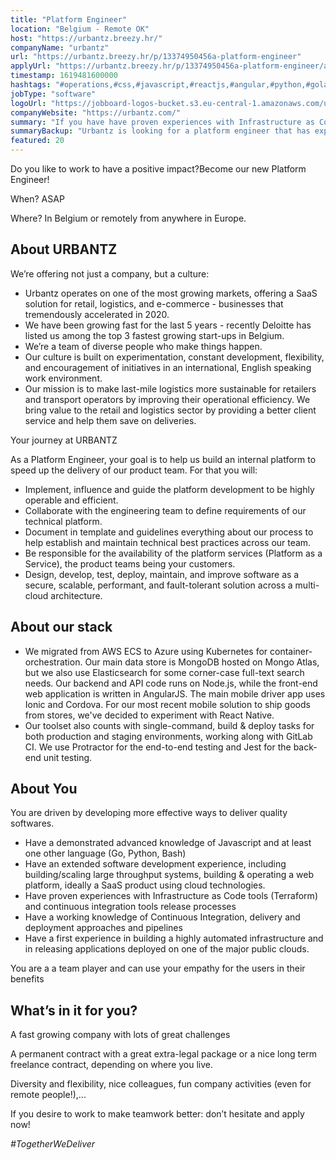 ```yaml
---
title: "Platform Engineer"
location: "Belgium - Remote OK"
host: "https://urbantz.breezy.hr/"
companyName: "urbantz"
url: "https://urbantz.breezy.hr/p/13374950456a-platform-engineer"
applyUrl: "https://urbantz.breezy.hr/p/13374950456a-platform-engineer/apply"
timestamp: 1619481600000
hashtags: "#operations,#css,#javascript,#reactjs,#angular,#python,#golang,#terraform,#cordova,#kubernetes"
jobType: "software"
logoUrl: "https://jobboard-logos-bucket.s3.eu-central-1.amazonaws.com/urbantz"
companyWebsite: "https://urbantz.com/"
summary: "If you have have proven experiences with Infrastructure as Code tools, Urbantz has a job opening for a platform engineer"
summaryBackup: "Urbantz is looking for a platform engineer that has experience in: #operations, #css, #javascript."
featured: 20
---
```


Do you like to work to have a positive impact?Become our new Platform Engineer!

When? ASAP

Where? In Belgium or remotely from anywhere in Europe.

## About URBANTZ

We’re offering not just a company, but a culture:

*   Urbantz operates on one of the most growing markets, offering a SaaS solution for retail, logistics, and e-commerce - businesses that tremendously accelerated in 2020.
*   We have been growing fast for the last 5 years - recently Deloitte has listed us among the top 3 fastest growing start-ups in Belgium.
*   We’re a team of diverse people who make things happen.
*   Our culture is built on experimentation, constant development, flexibility, and encouragement of initiatives in an international, English speaking work environment.
*   Our mission is to make last-mile logistics more sustainable for retailers and transport operators by improving their operational efficiency. We bring value to the retail and logistics sector by providing a better client service and help them save on deliveries.

Your journey at URBANTZ

As a Platform Engineer, your goal is to help us build an internal platform to speed up the delivery of our product team. For that you will:

*   Implement, influence and guide the platform development to be highly operable and efficient.
*   Collaborate with the engineering team to define requirements of our technical platform.
*   Document in template and guidelines everything about our process to help establish and maintain technical best practices across our team.
*   Be responsible for the availability of the platform services (Platform as a Service), the product teams being your customers.
*   Design, develop, test, deploy, maintain, and improve software as a secure, scalable, performant, and fault-tolerant solution across a multi-cloud architecture.

## About our stack

*   We migrated from AWS ECS to Azure using Kubernetes for container-orchestration. Our main data store is MongoDB hosted on Mongo Atlas, but we also use Elasticsearch for some corner-case full-text search needs. Our backend and API code runs on Node.js, while the front-end web application is written in AngularJS. The main mobile driver app uses Ionic and Cordova. For our most recent mobile solution to ship goods from stores, we've decided to experiment with React Native.
*   Our toolset also counts with single-command, build & deploy tasks for both production and staging environments, working along with GitLab CI. We use Protractor for the end-to-end testing and Jest for the back-end unit testing.

## About You

You are driven by developing more effective ways to deliver quality softwares.

*   Have a demonstrated advanced knowledge of Javascript and at least one other language (Go, Python, Bash)
*   Have an extended software development experience, including building/scaling large throughput systems, building & operating a web platform, ideally a SaaS product using cloud technologies.
*   Have proven experiences with Infrastructure as Code tools (Terraform) and continuous integration tools release processes
*   Have a working knowledge of Continuous Integration, delivery and deployment approaches and pipelines
*   Have a first experience in building a highly automated infrastructure and in releasing applications deployed on one of the major public clouds.

You are a a team player and can use your empathy for the users in their benefits

## What’s in it for you?

A fast growing company with lots of great challenges

A permanent contract with a great extra-legal package or a nice long term freelance contract, depending on where you live.

Diversity and flexibility, nice colleagues, fun company activities (even for remote people!),...

If you desire to work to make teamwork better: don’t hesitate and apply now!

_#TogetherWeDeliver_
